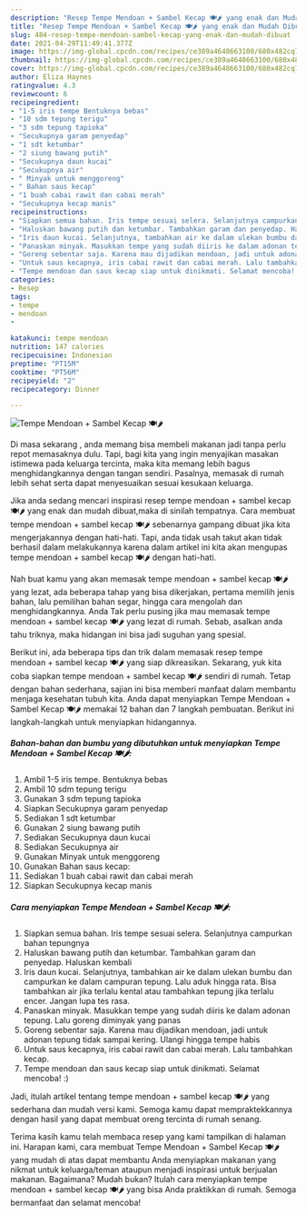```yaml
---
description: "Resep Tempe Mendoan + Sambel Kecap 🍽️🌶️ yang enak dan Mudah Dibuat"
title: "Resep Tempe Mendoan + Sambel Kecap 🍽️🌶️ yang enak dan Mudah Dibuat"
slug: 484-resep-tempe-mendoan-sambel-kecap-yang-enak-dan-mudah-dibuat
date: 2021-04-29T11:49:41.377Z
image: https://img-global.cpcdn.com/recipes/ce389a4648663100/680x482cq70/tempe-mendoan-sambel-kecap-🍽️🌶️-foto-resep-utama.jpg
thumbnail: https://img-global.cpcdn.com/recipes/ce389a4648663100/680x482cq70/tempe-mendoan-sambel-kecap-🍽️🌶️-foto-resep-utama.jpg
cover: https://img-global.cpcdn.com/recipes/ce389a4648663100/680x482cq70/tempe-mendoan-sambel-kecap-🍽️🌶️-foto-resep-utama.jpg
author: Eliza Haynes
ratingvalue: 4.3
reviewcount: 6
recipeingredient:
- "1-5 iris tempe Bentuknya bebas"
- "10 sdm tepung terigu"
- "3 sdm tepung tapioka"
- "Secukupnya garam penyedap"
- "1 sdt ketumbar"
- "2 siung bawang putih"
- "Secukupnya daun kucai"
- "Secukupnya air"
- " Minyak untuk menggoreng"
- " Bahan saus kecap"
- "1 buah cabai rawit dan cabai merah"
- "Secukupnya kecap manis"
recipeinstructions:
- "Siapkan semua bahan. Iris tempe sesuai selera. Selanjutnya campurkan bahan tepungnya"
- "Haluskan bawang putih dan ketumbar. Tambahkan garam dan penyedap. Haluskan kembali"
- "Iris daun kucai. Selanjutnya, tambahkan air ke dalam ulekan bumbu dan campurkan ke dalam campuran tepung. Lalu aduk hingga rata. Bisa tambahkan air jika terlalu kental atau tambahkan tepung jika terlalu encer. Jangan lupa tes rasa."
- "Panaskan minyak. Masukkan tempe yang sudah diiris ke dalam adonan tepung. Lalu goreng diminyak yang panas"
- "Goreng sebentar saja. Karena mau dijadikan mendoan, jadi untuk adonan tepung tidak sampai kering. Ulangi hingga tempe habis"
- "Untuk saus kecapnya, iris cabai rawit dan cabai merah. Lalu tambahkan kecap."
- "Tempe mendoan dan saus kecap siap untuk dinikmati. Selamat mencoba! :)"
categories:
- Resep
tags:
- tempe
- mendoan
- 

katakunci: tempe mendoan  
nutrition: 147 calories
recipecuisine: Indonesian
preptime: "PT15M"
cooktime: "PT56M"
recipeyield: "2"
recipecategory: Dinner

---
```



![Tempe Mendoan + Sambel Kecap 🍽️🌶️](https://img-global.cpcdn.com/recipes/ce389a4648663100/680x482cq70/tempe-mendoan-sambel-kecap-🍽️🌶️-foto-resep-utama.jpg)

Di masa  sekarang , anda memang bisa membeli makanan jadi tanpa perlu repot memasaknya dulu. Tapi, bagi kita yang ingin menyajikan masakan istimewa pada keluarga tercinta, maka kita memang lebih bagus menghidangkannya dengan tangan sendiri. Pasalnya, memasak di rumah lebih sehat serta dapat menyesuaikan sesuai kesukaan keluarga.

Jika anda sedang mencari inspirasi resep tempe mendoan + sambel kecap 🍽️🌶️ yang enak dan mudah dibuat,maka di sinilah tempatnya. Cara membuat tempe mendoan + sambel kecap 🍽️🌶️  sebenarnya gampang dibuat jika kita mengerjakannya dengan hati-hati. Tapi, anda tidak usah takut akan tidak berhasil dalam melakukannya 
karena dalam artikel ini kita akan mengupas tempe mendoan + sambel kecap 🍽️🌶️ dengan hati-hati.  



Nah buat kamu yang akan memasak tempe mendoan + sambel kecap 🍽️🌶️ yang lezat, ada beberapa tahap yang bisa dikerjakan, pertama memilih jenis bahan, lalu pemilihan bahan segar, hingga cara mengolah dan menghidangkannya. Anda Tak perlu pusing jika mau memasak tempe mendoan + sambel kecap 🍽️🌶️ yang lezat di rumah. Sebab, asalkan anda  tahu triknya, maka hidangan ini bisa jadi suguhan yang spesial.

Berikut ini, ada beberapa tips dan trik dalam memasak resep tempe mendoan + sambel kecap 🍽️🌶️ yang siap dikreasikan. Sekarang, yuk kita coba siapkan tempe mendoan + sambel kecap 🍽️🌶️ sendiri di rumah. Tetap dengan bahan sederhana, sajian ini bisa memberi manfaat dalam membantu menjaga kesehatan tubuh kita. Anda dapat menyiapkan Tempe Mendoan + Sambel Kecap 🍽️🌶️ memakai 12 bahan dan 7 langkah pembuatan. Berikut ini langkah-langkah untuk menyiapkan hidangannya.

<!--inarticleads1-->

##### Bahan-bahan dan bumbu yang dibutuhkan untuk menyiapkan Tempe Mendoan + Sambel Kecap 🍽️🌶️:

1. Ambil 1-5 iris tempe. Bentuknya bebas
1. Ambil 10 sdm tepung terigu
1. Gunakan 3 sdm tepung tapioka
1. Siapkan Secukupnya garam penyedap
1. Sediakan 1 sdt ketumbar
1. Gunakan 2 siung bawang putih
1. Sediakan Secukupnya daun kucai
1. Sediakan Secukupnya air
1. Gunakan  Minyak untuk menggoreng
1. Gunakan  Bahan saus kecap:
1. Sediakan 1 buah cabai rawit dan cabai merah
1. Siapkan Secukupnya kecap manis




<!--inarticleads2-->

##### Cara menyiapkan Tempe Mendoan + Sambel Kecap 🍽️🌶️:

1. Siapkan semua bahan. Iris tempe sesuai selera. Selanjutnya campurkan bahan tepungnya
1. Haluskan bawang putih dan ketumbar. Tambahkan garam dan penyedap. Haluskan kembali
1. Iris daun kucai. Selanjutnya, tambahkan air ke dalam ulekan bumbu dan campurkan ke dalam campuran tepung. Lalu aduk hingga rata. Bisa tambahkan air jika terlalu kental atau tambahkan tepung jika terlalu encer. Jangan lupa tes rasa.
1. Panaskan minyak. Masukkan tempe yang sudah diiris ke dalam adonan tepung. Lalu goreng diminyak yang panas
1. Goreng sebentar saja. Karena mau dijadikan mendoan, jadi untuk adonan tepung tidak sampai kering. Ulangi hingga tempe habis
1. Untuk saus kecapnya, iris cabai rawit dan cabai merah. Lalu tambahkan kecap.
1. Tempe mendoan dan saus kecap siap untuk dinikmati. Selamat mencoba! :)




Jadi, itulah artikel tentang  tempe mendoan + sambel kecap 🍽️🌶️  yang sederhana dan mudah versi kami. Semoga kamu dapat mempraktekkannya dengan hasil yang dapat membuat oreng tercinta di rumah senang. 

Terima kasih kamu telah membaca resep yang kami tampilkan di halaman ini. Harapan kami, cara membuat  Tempe Mendoan + Sambel Kecap 🍽️🌶️ yang mudah di atas dapat membantu Anda menyiapkan makanan yang nikmat untuk keluarga/teman ataupun menjadi inspirasi untuk berjualan makanan. Bagaimana? Mudah bukan? Itulah cara menyiapkan tempe mendoan + sambel kecap 🍽️🌶️ yang bisa Anda praktikkan di rumah. Semoga bermanfaat dan selamat mencoba!

